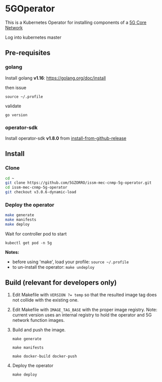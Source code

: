 # 5GOperator

This is a Kubernetes Operator for installing components of a [5G Core Network](https://www.free5gc.org/)

Log into kubernetes master

## Pre-requisites

### golang

Install golang **v1.16**: https://golang.org/doc/install

then issue

```
source ~/.profile
```

validate

```
go version
```

### operator-sdk

Install operator-sdk **v1.8.0** from [install-from-github-release](https://sdk.operatorframework.io/docs/installation/#install-from-github-release)

## Install

### Clone

```bash
cd ~
git clone https://github.com/5GZORRO/issm-mec-cnmp-5g-operator.git
cd issm-mec-cnmp-5g-operator
git checkout v3.0.6-dynamic-load
```

### Deploy the operator

```bash
make generate
make manifests
make deploy
```

Wait for controller pod to start

```
kubectl get pod -n 5g
```

**Notes:** 

* before using 'make', load your profile: `source ~/.profile`
* to un-install the operator: `make undeploy`

## Build (**relevant for developers only**)

1. Edit Makefile with `VERSION ?= temp` so that the resulted image tag does not collide with the existing one.

1. Edit Makefile with `IMAGE_TAG_BASE` with the proper image registry. Note: current version uses an internal registry to hold the operator and 5G network function images.

1. Build and push the image.

    ```
    make generate
    ```
    
    ```
    make manifests
    ```
    
    ```
    make docker-build docker-push
    ```

1. Deploy the operator

   ```
   make deploy
   ```


